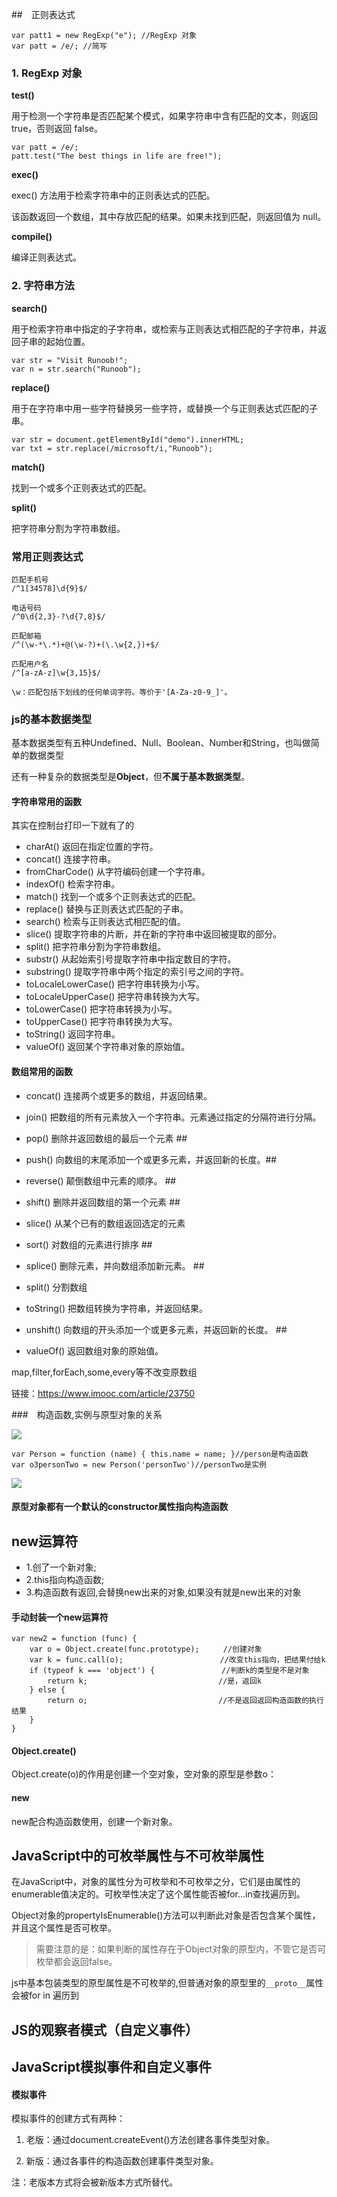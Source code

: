 ##　正则表达式

	var patt1 = new RegExp("e"); //RegExp 对象
	var patt = /e/; //简写


### 1. RegExp 对象
**test()**

用于检测一个字符串是否匹配某个模式，如果字符串中含有匹配的文本，则返回 true，否则返回 false。

	var patt = /e/;
	patt.test("The best things in life are free!");

**exec()**

exec() 方法用于检索字符串中的正则表达式的匹配。

该函数返回一个数组，其中存放匹配的结果。如果未找到匹配，则返回值为 null。

**compile()**

编译正则表达式。

### 2. 字符串方法


**search()**  

用于检索字符串中指定的子字符串，或检索与正则表达式相匹配的子字符串，并返回子串的起始位置。

	var str = "Visit Runoob!"; 
	var n = str.search("Runoob");

**replace()** 

用于在字符串中用一些字符替换另一些字符，或替换一个与正则表达式匹配的子串。

	var str = document.getElementById("demo").innerHTML; 
	var txt = str.replace(/microsoft/i,"Runoob");

**match()**

找到一个或多个正则表达式的匹配。

**split()**

把字符串分割为字符串数组。

### 常用正则表达式
	匹配手机号
	/^1[34578]\d{9}$/

	电话号码
	/^0\d{2,3}-?\d{7,8}$/

	匹配邮箱
	/^(\w-*\.*)+@(\w-?)+(\.\w{2,})+$/

	匹配用户名
	/^[a-zA-z]\w{3,15}$/
	
	\w：匹配包括下划线的任何单词字符。等价于'[A-Za-z0-9_]'。


### js的基本数据类型

基本数据类型有五种Undefined、Null、Boolean、Number和String，也叫做简单的数据类型

还有一种复杂的数据类型是**Object**，但**不属于基本数据类型**。

#### 字符串常用的函数

其实在控制台打印一下就有了的

- charAt() 返回在指定位置的字符。
- concat() 连接字符串。
- fromCharCode() 从字符编码创建一个字符串。
- indexOf() 检索字符串。
- match() 找到一个或多个正则表达式的匹配。
- replace() 替换与正则表达式匹配的子串。
- search() 检索与正则表达式相匹配的值。
- slice() 提取字符串的片断，并在新的字符串中返回被提取的部分。
- split() 把字符串分割为字符串数组。
- substr() 从起始索引号提取字符串中指定数目的字符。
- substring() 提取字符串中两个指定的索引号之间的字符。
- toLocaleLowerCase() 把字符串转换为小写。
- toLocaleUpperCase() 把字符串转换为大写。
- toLowerCase() 把字符串转换为小写。
- toUpperCase() 把字符串转换为大写。
- toString() 返回字符串。
- valueOf() 返回某个字符串对象的原始值。

#### 数组常用的函数


- concat() 连接两个或更多的数组，并返回结果。
- join() 把数组的所有元素放入一个字符串。元素通过指定的分隔符进行分隔。
- pop() 删除并返回数组的最后一个元素 ##
- push() 向数组的末尾添加一个或更多元素，并返回新的长度。##
- reverse() 颠倒数组中元素的顺序。 ##
- shift() 删除并返回数组的第一个元素 ##
- slice() 从某个已有的数组返回选定的元素
- sort() 对数组的元素进行排序 ##
- splice() 删除元素，并向数组添加新元素。 ##
- split() 分割数组

- toString() 把数组转换为字符串，并返回结果。

- unshift() 向数组的开头添加一个或更多元素，并返回新的长度。 ##
- valueOf() 返回数组对象的原始值。

map,filter,forEach,some,every等不改变原数组

链接：https://www.imooc.com/article/23750



###　构造函数,实例与原型对象的关系

![](file:../resources/pictures/prototype.png)

	var Person = function (name) { this.name = name; }//person是构造函数
	var o3personTwo = new Person('personTwo')//personTwo是实例


![](file:../resources/pictures/bV8wdm.png)

#### 原型对象都有一个默认的constructor属性指向构造函数

## new运算符

- 1.创了一个新对象;
- 2.this指向构造函数;
- 3.构造函数有返回,会替换new出来的对象,如果没有就是new出来的对象

#### 手动封装一个new运算符


	var new2 = function (func) {
	    var o = Object.create(func.prototype); 　　 //创建对象
	    var k = func.call(o);　　　　　　　　　　　　　//改变this指向，把结果付给k
	    if (typeof k === 'object') {　　　　　　　　　//判断k的类型是不是对象
	        return k;　　　　　　　　　　　　　　　　　 //是，返回k
	    } else {
	        return o;　　　　　　　　　　　　　　　　　 //不是返回返回构造函数的执行结果
	    }
	}  

#### Object.create()
Object.create(o)的作用是创建一个空对象，空对象的原型是参数o：

#### new
new配合构造函数使用，创建一个新对象。

## JavaScript中的可枚举属性与不可枚举属性

在JavaScript中，对象的属性分为可枚举和不可枚举之分，它们是由属性的enumerable值决定的。可枚举性决定了这个属性能否被for…in查找遍历到。

Object对象的propertyIsEnumerable()方法可以判断此对象是否包含某个属性，并且这个属性是否可枚举。

> 需要注意的是：如果判断的属性存在于Object对象的原型内，不管它是否可枚举都会返回false。

  js中基本包装类型的原型属性是不可枚举的,但普通对象的原型里的`__proto__`属性会被for in 遍历到

## JS的观察者模式（自定义事件）


## JavaScript模拟事件和自定义事件

#### 模拟事件

模拟事件的创建方式有两种：

1. 老版：通过document.createEvent()方法创建各事件类型对象。

1. 新版：通过各事件的构造函数创建事件类型对象。

注：老版本方式将会被新版本方式所替代。


